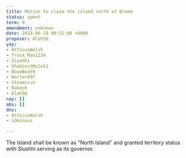 ```yaml
---
title: Motion to claim the island north of Bloom
status: spent
term: 9
amendment: unknown
date: 2018-06-19 00:51:00 +0000
proposer: Aleh56
yay:
- AtticusWalsh
- Truck_Man1234
- Slushhi
- ShadiestMule51
- BoomBox59
- Warlord97
- Steamicus
- Rakoch
- Aleh56
nay: []
abs: []
dnv:
- AtticusWalsh
- iOminous

---
```

The Island shall be known as "North Island" and granted territory status with Slushhi serving as its governor. 